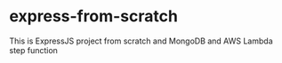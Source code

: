 # express-from-scratch
This is ExpressJS project from scratch and MongoDB and AWS Lambda step function
